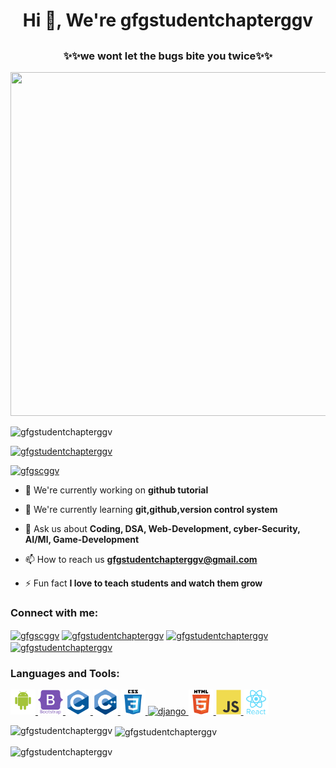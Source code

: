   <h1 align="center">Hi 👋, We're gfgstudentchapterggv</h1>

 
 ## <h3 align="center">✨✨we wont let the bugs bite you twice✨✨</h3>
 
 
   <img src="https://gfguecu.ml/project.png" height="550" width="750">




<p align="left"> <img src="https://komarev.com/ghpvc/?username=gfgstudentchapterggv&label=Profile%20views&color=0e75b6&style=flat" alt="gfgstudentchapterggv" /> </p>

<p align="left"> <a href="https://github.com/ryo-ma/github-profile-trophy"><img src="https://github-profile-trophy.vercel.app/?username=gfgstudentchapterggv" alt="gfgstudentchapterggv" /></a> </p>

<p align="left"> <a href="https://twitter.com/gfgscggv" target="blank"><img src="https://img.shields.io/twitter/follow/gfgscggv?logo=twitter&style=for-the-badge" alt="gfgscggv" /></a> </p>

- 🔭 We're currently working on **github tutorial**

- 🌱 We're currently learning **git,github,version control system**

- 💬 Ask us about **Coding, DSA, Web-Development, cyber-Security, AI/Ml, Game-Development**

- 📫 How to reach us **gfgstudentchapterggv@gmail.com**

- ⚡ Fun fact **I love to teach students and watch them grow**

<h3 align="left">Connect with me:</h3>
<p align="left">
<a href="https://twitter.com/gfgscggv" target="blank"><img align="center" src="https://raw.githubusercontent.com/rahuldkjain/github-profile-readme-generator/master/src/images/icons/Social/twitter.svg" alt="gfgscggv" height="30" width="40" /></a>
<a href="https://linkedin.com/in/gfgstudentchapterggv" target="blank"><img align="center" src="https://raw.githubusercontent.com/rahuldkjain/github-profile-readme-generator/master/src/images/icons/Social/linked-in-alt.svg" alt="gfgstudentchapterggv" height="30" width="40" /></a>
<a href="https://instagram.com/gfgstudentchapterggv" target="blank"><img align="center" src="https://raw.githubusercontent.com/rahuldkjain/github-profile-readme-generator/master/src/images/icons/Social/instagram.svg" alt="gfgstudentchapterggv" height="30" width="40" /></a>
<a href="https://www.youtube.com/c/gfgstudentchapterggv" target="blank"><img align="center" src="https://raw.githubusercontent.com/rahuldkjain/github-profile-readme-generator/master/src/images/icons/Social/youtube.svg" alt="gfgstudentchapterggv" height="30" width="40" /></a>
</p>

<h3 align="left">Languages and Tools:</h3>
<p align="left"> <a href="https://developer.android.com" target="_blank" rel="noreferrer"> <img src="https://raw.githubusercontent.com/devicons/devicon/master/icons/android/android-original-wordmark.svg" alt="android" width="40" height="40"/> </a> <a href="https://getbootstrap.com" target="_blank" rel="noreferrer"> <img src="https://raw.githubusercontent.com/devicons/devicon/master/icons/bootstrap/bootstrap-plain-wordmark.svg" alt="bootstrap" width="40" height="40"/> </a> <a href="https://www.cprogramming.com/" target="_blank" rel="noreferrer"> <img src="https://raw.githubusercontent.com/devicons/devicon/master/icons/c/c-original.svg" alt="c" width="40" height="40"/> </a> <a href="https://www.w3schools.com/cpp/" target="_blank" rel="noreferrer"> <img src="https://raw.githubusercontent.com/devicons/devicon/master/icons/cplusplus/cplusplus-original.svg" alt="cplusplus" width="40" height="40"/> </a> <a href="https://www.w3schools.com/css/" target="_blank" rel="noreferrer"> <img src="https://raw.githubusercontent.com/devicons/devicon/master/icons/css3/css3-original-wordmark.svg" alt="css3" width="40" height="40"/> </a> <a href="https://www.djangoproject.com/" target="_blank" rel="noreferrer"> <img src="https://cdn.worldvectorlogo.com/logos/django.svg" alt="django" width="40" height="40"/> </a> <a href="https://www.w3.org/html/" target="_blank" rel="noreferrer"> <img src="https://raw.githubusercontent.com/devicons/devicon/master/icons/html5/html5-original-wordmark.svg" alt="html5" width="40" height="40"/> </a> <a href="https://developer.mozilla.org/en-US/docs/Web/JavaScript" target="_blank" rel="noreferrer"> <img src="https://raw.githubusercontent.com/devicons/devicon/master/icons/javascript/javascript-original.svg" alt="javascript" width="40" height="40"/> </a> <a href="https://reactjs.org/" target="_blank" rel="noreferrer"> <img src="https://raw.githubusercontent.com/devicons/devicon/master/icons/react/react-original-wordmark.svg" alt="react" width="40" height="40"/> </a> </p>

<p><img align="left" src="https://github-readme-stats.vercel.app/api/top-langs?username=gfgstudentchapterggv&show_icons=true&locale=en&layout=compact" alt="gfgstudentchapterggv" /></p>

<p>&nbsp;<img align="center" src="https://github-readme-stats.vercel.app/api?username=gfgstudentchapterggv&show_icons=true&locale=en" alt="gfgstudentchapterggv" /></p>

<p><img align="center" src="https://github-readme-streak-stats.herokuapp.com/?user=gfgstudentchapterggv&" alt="gfgstudentchapterggv" /></p>
